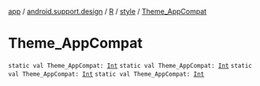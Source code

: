 [app](../../../index.md) / [android.support.design](../../index.md) / [R](../index.md) / [style](index.md) / [Theme_AppCompat](.)

# Theme_AppCompat

`static val Theme_AppCompat: `[`Int`](https://kotlinlang.org/api/latest/jvm/stdlib/kotlin/-int/index.html)
`static val Theme_AppCompat: `[`Int`](https://kotlinlang.org/api/latest/jvm/stdlib/kotlin/-int/index.html)
`static val Theme_AppCompat: `[`Int`](https://kotlinlang.org/api/latest/jvm/stdlib/kotlin/-int/index.html)
`static val Theme_AppCompat: `[`Int`](https://kotlinlang.org/api/latest/jvm/stdlib/kotlin/-int/index.html)